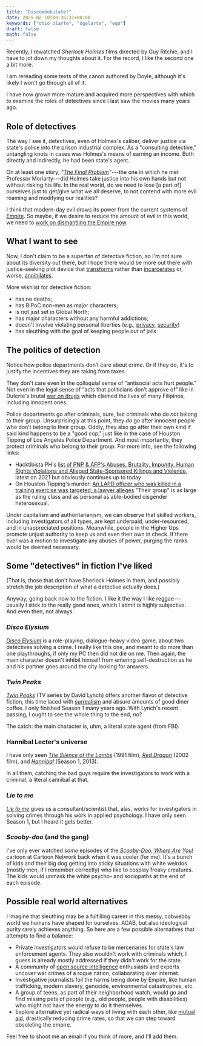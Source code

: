 ```yaml
---
title: "Discombobulate!"
date: 2025-02-10T00:36:37+08:00
keywords: ["ohio olarte", "oqolarte", "oqo"]
draft: false
math: false
---
```


Recently, I rewatched *Sherlock Holmes* films directed by Guy Ritchie,
and I have to jot down my thoughts about it. For
the record, I like the second one a bit more.

I am rereading some
texts of the canon authored by Doyle, although it's likely I won't go
through all of it.

I have now grown more mature and acquired more perspectives with which
to examine the roles of detectives since I last saw the movies many
years ago.

## Role of detectives

The way I see it, detectives, even of Holmes's caliber, deliver justice
via state's police into the prison industrial complex. As a "consulting
detective," untangling knots in cases was Holmes's means of earning an
income. Both
directly and indirectly, he had been state's agent.

On at least one story, *"[The Final Problem](https://www.eastoftheweb.com/short-stories/UBooks/FinaProb.shtml)"*---the
one in which he met Professor Moriarty---did Holmes take justice into
his own hands but not without risking his life. In the real world, do we
need to lose [a part of] ourselves just to get/give what we all deserve,
to not contend with more evil roaming and modifying our realities?

I think that modern-day evil draws its power from the current systems of
[Empire](/empire). So maybe, if we desire to reduce the amount of evil
in this world, we need to [work on dismantling the Empire now](/prefiguration).

## What I want to see

Now, I don't claim to be a superfan of detective fiction, so I'm not
sure about its diversity out there, but I hope there would be more out
there with justice-seeking plot device that
[transforms](/transformative-justice) rather than
[incarcerates](/abolition) or, worse, [annihilates](/destruction).

More wishlist for detective fiction:
- has no deaths;
- has BIPoC non-men as major characters;
- is not just set in Global North;
- has major characters without any harmful addictions;
- doesn't involve violating personal liberties (e.g., [privacy](/privacy), [security](/security))
- has sleuthing with the goal of keeping people *out* of jails

## The politics of detection

Notice how police departments don’t care about crime. Or if they do,
it's to justify the incentives they are taking from taxes.

They don't care even
in the colloquial sense of “antisocial acts hurt people." Not even in
the legal sense of “acts that politicians don’t approve of” like in
Duterte's brutal [war on drugs](/drugwar) which claimed the lives of
many Filipinos, including innocent ones.

Police departments go after criminals, sure, but criminals who do *not*
belong to their group. Unsurprisingly at this point, they *do* go after
innocent people who don’t belong to their group. Oddly, they also go
after their own kind if said kind happens to be a "good cop," just like
in the case of Houston Tipping of Los Angeles Police Department. And
most importantly, they protect criminals who belong to their group. For
more info, see the following links:

- Hacktibista PH's [list of PNP & AFP's Abuses, Brutality, Impunity, Human Rights Violations and Alleged State-Sponsored Killings and Violence](https://hacktibista.ph/abuses), latest on 2021 but obviously continues up to today
- On Houston Tipping's murder: [An LAPD officer who was killed in a training exercise was targeted, a lawyer alleges](https://www.npr.org/2022/10/08/1127580159/houston-tipping-lapd-death-lawsuit)
"Their group" is as large as the ruling class and as personal as
able-bodied cisgender heterosexual.

Under capitalism and authoritarianism, we can observe that skilled
workers, including investigators of all types, are kept underpaid,
under-resourced, and in unappreciated positions. Meanwhile, people in
the Higher Ups promote unjust authority to keep us and even their own in
check. If there ever was a motion to investigate any abuses of power,
purging the ranks would be deemed necessary.

## Some "detectives" in fiction I've liked

(That is, those that don't have Sherlock Holmes in them, and possibly
stretch the job description of what a detective actually does.)

Anyway, going back now to the fiction. I like it the way I like
reggae---usually I stick to the really good ones, which I admit is
highly subjective. And even then, not always.

### *Disco Elysium*

[*Disco Elysium*](https://fitgirl-repacks.site/disco-elysium/) is a role-playing, dialogue-heavy video game, about two
detectives solving a crime. I really like this one, and meant to do more
than one playthroughs, if only my PC then did not die on me. Then again,
the main character doesn't inhibit himself from entering
self-destruction as he and his partner goes around the city looking for
answers.

### *Twin Peaks*

[*Twin Peaks*](https://en.wikipedia.org/wiki/Twin_Peaks) (TV series by David Lynch) offers another flavor of detective
fiction, this time laced with [surrealism](/surrealism) and absurd amounts of good
diner coffee. I only finished Season 1 many years ago. With Lynch's recent
passing, I ought to see the whole thing to the end, *no*?

The catch: the main character is, uhm, a literal state agent (from FBI).

### Hannibal Lecter's universe

I have only seen [*The Silence of the Lambs*](https://en.wikipedia.org/wiki/The_Silence_of_the_Lambs_(film)) (1991 film), [*Red Dragon*](https://en.wikipedia.org/wiki/Red_Dragon_(2002_film))
(2002 film), and [*Hannibal*](https://en.wikipedia.org/wiki/Hannibal_(TV_series)) (Season 1, 2013).

In all them, catching the bad guys require the investigators to work
with a criminal, a literal cannibal at that.

### *Lie to me*

[*Lie to me*](https://en.wikipedia.org/wiki/Lie_to_Me) gives us a
consultant/scientist that, alas, works for investigators in solving
crimes through his work in applied psychology. I have only seen Season
1, but I heard it gets better.

### *Scooby-doo* (and the gang)

I've only ever watched *some* episodes of the [*Scooby-Doo, Where Are You!*](https://en.wikipedia.org/wiki/Scooby-Doo,_Where_Are_You!) cartoon
at Cartoon Network back when it was cooler (for me).
It's a bunch of kids and their big dog getting into sticky
situations with white weirdos (mostly men, if I remember correctly) who
like to cosplay freaky creatures.
The kids would unmask the white psycho- and sociopaths
at the end of each episode.

## Possible real world alternatives

I imagine that sleuthing may be a fulfilling career in this messy,
cobwebby world we humans have shaped for ourselves. ACAB, but also
ideological purity rarely achieves anything. So here
are a few possible alternatives that attempts to find a balance:

- Private investigators would refuse to be mercenaries for state's law
  enforcement agents. They also wouldn't work with criminals which, I
  guess is already mostly addressed if they didn't work for the state.
- A community of [open source intelligence](/osint) enthusiasts and
  experts uncover war crimes of a rogue nation, collaborating over
  internet.
- Investigative journalists foil the harms being done by Empire, like
  human trafficking, modern slavery, genocide, environmental
  catastrophes, etc.
- A group of teens, as part of their neighborhood watch, would go and
  find missing pets of people (e.g., old people, people with
  disabilities) who might not have the energy to do it themselves.
- Explore alternative yet radical ways of living with each other, like
  [mutual aid](/mutual-aid), drastically reducing crime rates, so that
  we can step toward obsoleting the empire.

Feel free to shoot me an email if you think of more, and I'll add them.
